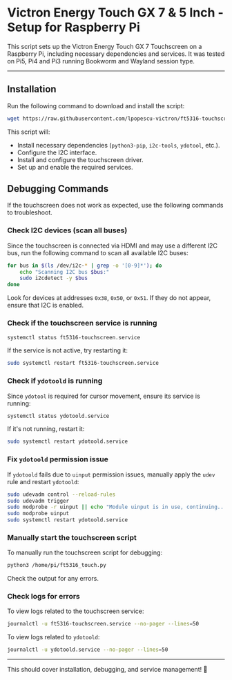 # Victron Energy Touch GX 7 & 5 Inch - Setup for Raspberry Pi

This script sets up the Victron Energy Touch GX 7 Touchscreen on a Raspberry Pi, including necessary dependencies and services.
It was tested on Pi5, Pi4 and Pi3 running Bookworm and Wayland session type. 


---


## Installation

Run the following command to download and install the script:

```bash
wget https://raw.githubusercontent.com/lpopescu-victron/ft5316-touchscreen/main/setup_touchscreen.sh && chmod +x setup_touchscreen.sh && ./setup_touchscreen.sh
```

This script will:
- Install necessary dependencies (`python3-pip`, `i2c-tools`, `ydotool`, etc.).
- Configure the I2C interface.
- Install and configure the touchscreen driver.
- Set up and enable the required services.

## Debugging Commands

If the touchscreen does not work as expected, use the following commands to troubleshoot.

### Check I2C devices (scan all buses)

Since the touchscreen is connected via HDMI and may use a different I2C bus, run the following command to scan all available I2C buses:

```bash
for bus in $(ls /dev/i2c-* | grep -o '[0-9]*'); do
    echo "Scanning I2C bus $bus:"
    sudo i2cdetect -y $bus
done
```

Look for devices at addresses `0x38`, `0x50`, or `0x51`. If they do not appear, ensure that I2C is enabled.

### Check if the touchscreen service is running

```bash
systemctl status ft5316-touchscreen.service
```

If the service is not active, try restarting it:

```bash
sudo systemctl restart ft5316-touchscreen.service
```

### Check if `ydotoold` is running

Since `ydotool` is required for cursor movement, ensure its service is running:

```bash
systemctl status ydotoold.service
```

If it's not running, restart it:

```bash
sudo systemctl restart ydotoold.service
```

### Fix `ydotoold` permission issue

If `ydotoold` fails due to `uinput` permission issues, manually apply the `udev` rule and restart `ydotoold`:

```bash
sudo udevadm control --reload-rules
sudo udevadm trigger
sudo modprobe -r uinput || echo "Module uinput is in use, continuing..."
sudo modprobe uinput
sudo systemctl restart ydotoold.service
```

### Manually start the touchscreen script

To manually run the touchscreen script for debugging:

```bash
python3 /home/pi/ft5316_touch.py
```

Check the output for any errors.

### Check logs for errors

To view logs related to the touchscreen service:

```bash
journalctl -u ft5316-touchscreen.service --no-pager --lines=50
```

To view logs related to `ydotoold`:

```bash
journalctl -u ydotoold.service --no-pager --lines=50
```


---

This should cover installation, debugging, and service management! 🚀

